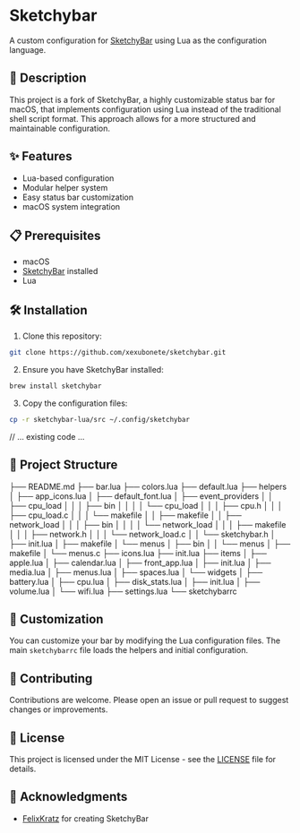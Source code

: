 # Sketchybar

A custom configuration for [SketchyBar](https://github.com/FelixKratz/SketchyBar) using Lua as the configuration language.

## 🚀 Description

This project is a fork of SketchyBar, a highly customizable status bar for macOS, that implements configuration using Lua instead of the traditional shell script format. This approach allows for a more structured and maintainable configuration.

## ✨ Features

- Lua-based configuration
- Modular helper system
- Easy status bar customization 
- macOS system integration

## 📋 Prerequisites

- macOS
- [SketchyBar](https://github.com/FelixKratz/SketchyBar) installed
- Lua

## 🛠️ Installation

1. Clone this repository:

```bash
git clone https://github.com/xexubonete/sketchybar.git
```

2. Ensure you have SketchyBar installed:

```bash
brew install sketchybar
```
3. Copy the configuration files:

```bash
cp -r sketchybar-lua/src ~/.config/sketchybar
```

// ... existing code ...

## 📁 Project Structure
├── README.md
├── bar.lua
├── colors.lua
├── default.lua
├── helpers
│   ├── app_icons.lua
│   ├── default_font.lua
│   ├── event_providers
│   │   ├── cpu_load
│   │   │   ├── bin
│   │   │   │   └── cpu_load
│   │   │   ├── cpu.h
│   │   │   ├── cpu_load.c
│   │   │   └── makefile
│   │   ├── makefile
│   │   ├── network_load
│   │   │   ├── bin
│   │   │   │   └── network_load
│   │   │   ├── makefile
│   │   │   ├── network.h
│   │   │   └── network_load.c
│   │   └── sketchybar.h
│   ├── init.lua
│   ├── makefile
│   └── menus
│       ├── bin
│       │   └── menus
│       ├── makefile
│       └── menus.c
├── icons.lua
├── init.lua
├── items
│   ├── apple.lua
│   ├── calendar.lua
│   ├── front_app.lua
│   ├── init.lua
│   ├── media.lua
│   ├── menus.lua
│   ├── spaces.lua
│   └── widgets
│       ├── battery.lua
│       ├── cpu.lua
│       ├── disk_stats.lua
│       ├── init.lua
│       ├── volume.lua
│       └── wifi.lua
├── settings.lua
└── sketchybarrc

## 🔧 Customization

You can customize your bar by modifying the Lua configuration files. The main `sketchybarrc` file loads the helpers and initial configuration.

## 🤝 Contributing

Contributions are welcome. Please open an issue or pull request to suggest changes or improvements.

## 📝 License

This project is licensed under the MIT License - see the [LICENSE](LICENSE) file for details.

## 🙏 Acknowledgments

- [FelixKratz](https://github.com/FelixKratz) for creating SketchyBar